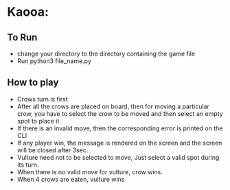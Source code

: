 # Kaooa:
## To Run
- change your directory to the directory containing the game file
- Run python3 file_name.py
## How to play  
- Crows turn is first
- After all the crows are placed on board, then for moving a particular crow, you have to select the crow to be moved and then select an empty spot to place it.
- If there is an invalid move, then the corresponding error is printed on the CLI
- If any player win, the message is rendered on the screen and the screen will be closed after 3sec.
- Vulture need not to be selected to move, Just select a valid spot during its turn.
- When there is no valid move for vulture, crow wins.
- When 4 crows are eaten, vulture wins 